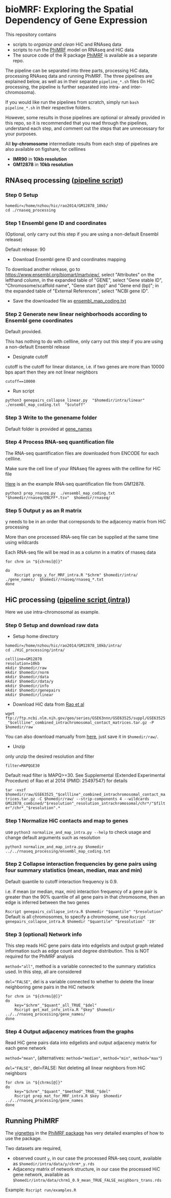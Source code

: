 # bioMRF: Exploring the Spatial Dependency of Gene Expression
This repository contains 
- scripts to *organize and clean* HiC and RNAseq data
- scripts to run the [PhiMRF](https://github.com/ashleyzhou972/PhiMRF) model on RNAseq and HiC data
- The source code of the R package [PhiMRF](https://github.com/ashleyzhou972/PhiMRF) is available as a separate repo.


The pipeline can be separated into three parts, processing HiC data, processing RNAseq data and running PhiMRF.
The three pipelines are explained below, as well as in their separate `pipeline_*.sh` files (In HiC processing, the pipeline is further separated into intra- and inter-chromosoma).

If you would like run the pipelines from scratch, simply run `bash pipeline_*.sh` in their respective folders.

However, some results in those pipelines are optional or already provided in this repo, so it is recommended that you read through the pipelines, understand each step, and comment out the steps that are unnecessary for your purposes.

All **by-chromosome** intermediate results from each step of pipelines are also available on figshare, for celllines 
- **IMR90** in **10kb resolution**
- **GM12878** in **10kb resolution**

## RNAseq processing ([pipeline script](rnaseq_processing/pipeline_rnaseq.sh))

### Step 0 Setup
```
homedir=/home/nzhou/hic/rao2014/GM12878_10kb/
cd ./rnaseq_processing 
```

### Step 1  Ensembl gene ID and coordinates 

(Optional, only carry out this step if you are using a non-default Ensembl release)

Default release: 90

-  Download Ensembl gene ID and coordinates mapping

To download another release, go to https://www.ensembl.org/biomart/martview/, select "Attributes" on the lefthand column, in the expanded table of "GENE", select "Gene stable ID", "Chromosome/scaffold name", "Gene start (bp)" and "Gene end (bp)"; in the expanded table of "External References", select "NCBI gene ID".
- Save the downloaded file as  [ensembl_map_coding.txt](rnaseq_processing/ensembl_map_coding.txt)


### Step 2  Generate new linear neighborhoods according to Ensembl gene coordinates

Default provided. 

This has nothing to do with cellline, only carry out this step if you are using a non-default Ensembl release

- Designate cutoff

cutoff is the cutoff for linear distance, i.e. if two genes are more than 10000 bps apart then they are not linear neighbors

`cutoff==10000`
- Run script

`python3 genepairs_collapse_linear.py  "$homedir/intra/linear" ./ensembl_map_coding.txt  "$cutoff"`

### Step 3 Write to the genename folder

Default folder is provided at [gene_names](/rnaseq_processing/gene_names/)


### Step 4 Process RNA-seq quantification file

The RNA-seq quantification files are downloaded from ENCODE for each cellline.

Make sure the cell line of your RNAseq file agrees with the cellline for HiC file

[Here](https://www.encodeproject.org/files/ENCFF781YWT/) is an the example RNA-seq quantification file from GM12878.

`python3 prep_rnaseq.py  ./ensembl_map_coding.txt  "$homedir/rnaseq/ENCFF*.tsv"  $homedir/rnaseq/`


### Step 5 Output y as an R matrix

y needs to be in an order that correpsonds to the adjacency matrix from HiC processing

More than one processed RNA-seq file can be supplied at the same time using wildcards

Each RNA-seq file will be read in as a column in a matirx of rnaseq data


```
for chrm in "${chrms[@]}"

do
	Rscript prep_y_for_MRF_intra.R "$chrm" $homedir/intra/  ./gene_names/  $homedir/rnaseq/rnaseq_*.txt
done
```


## HiC processing ([pipeline script (intra)](HiC_processing/pipeline_build.sh))

Here we use intra-chromosomal as example.

### Step 0 Setup and download raw data

- Setup home directory
```
homedir=/home/nzhou/hic/rao2014/GM12878_10kb/intra/
cd ./HiC_processing/intra/

cellline=GM12878
resolution=10kb
mkdir $homedir/raw
mkdir $homedir/norm
mkdir $homedir/data
mkdir $homedir/data/y
mkdir $homedir/info
mkdir $homedir/genepairs
mkdir $homedir/linear
```

- Download HiC data from [Rao et al](https://www.ncbi.nlm.nih.gov/pubmed/25497547)

`wget ftp://ftp.ncbi.nlm.nih.gov/geo/series/GSE63nnn/GSE63525/suppl/GSE63525_"$cellline"_combined_intrachromosomal_contact_matrices.tar.gz -P $homedir/raw`

You can also download manually from [here](https://www.ncbi.nlm.nih.gov/geo/query/acc.cgi?acc=GSE63525), just save it in `$homedir/raw/`.

- Unzip 

only unzip the desired resolution and filter

`filter=MAPQGE30`

Default read filter is MAPQ>=30. See Supplemental (Extended Experimental Procedure) of Rao et al 2014 (PMID: 25497547) for details

`tar -xvzf $homedir/raw/GSE63525_"$cellline"_combined_intrachromosomal_contact_matrices.tar.gz -C $homedir/raw/ --strip-components 4 --wildcards GM12878_combined/"$resolution"_resolution_intrachromosomal/chr*/"$filter"/chr*_"$resolution".* `


### Step 1 Normalize HiC contacts and map to genes

use `python3 normalize_and_map_intra.py --help` to check usage and change default arguments such as resolution

`python3 normalize_and_map_intra.py $homedir ../../rnaseq_processing/ensembl_map_coding.txt`


### Step 2 Collapse interaction frequencies by gene pairs using four summary statistics (mean, median, max and min)
Default quantile to cutoff interaction frequency is 0.9. 

i.e. if mean (or median, max, min) interaction frequency of a gene pair is greater than the 90% quantile of all gene pairs in that chromosome, then an edge is inferred between the two genes

`Rscript genepairs_collapse_intra.R $homedir "$quantile" "$resolution"`
Default is all chromosomes, to specify a chromosome, use `Rscript genepairs_collapse_intra.R $homedir "$quantile" "$resolution" '19'`


### Step 3 (optional) Network info
This step reads HiC gene pairs data into edgelists and output graph related information such as edge count and degree distribution. This is NOT required for the PhiMRF analysis

`method="all"`, method is a variable connected to the summary statistics used. In this step, all are considered

`del="FALSE"`, del is a variable connected to whether to delete the linear neighboring gene pairs in the HiC network

```
for chrm in "${chrms[@]}"
do
	key="$chrm"_"$quant"_all_TRUE_"$del"
	Rscript get_mat_info_intra.R "$key" $homedir  ../../rnaseq_processing/gene_names/
done
```


### Step 4 Output adjacency matrices from the graphs

Read HiC gene pairs data into edgelists and output adjacency matrix for each gene network

`method="mean"`, (alternatives: `method="median"`, `method="min"`, `method="max"`)

`del="FALSE"`, del=FALSE: Not deleting all linear neighbors from HiC neighbors

```
for chrm in "${chrms[@]}"
do
	key="$chrm"_"$quant"_"$method"_TRUE_"$del"
	Rscript prep_mat_for_MRF_intra.R $key  $homedir ../../rnaseq_processing/gene_names 
done
```


## Running PhiMRF
The [vignettes](http://htmlpreview.github.io/?https://github.com/ashleyzhou972/PhiMRF/blob/master/vignettes/Introduction-PhiMRF.html) in the [PhiMRF package](https://github.com/ashleyzhou972/PhiMRF) has very detailed examples of how to use the package. 

Two datasets are required,

- observed count `y`, in our case the processed RNA-seq count, available as `$homedir/intra/data/y/chrm*_y.rds`
- Adjacency matrix of network structure, in our case the processed HiC gene network, available as `$homedir/intra/data/chrm1_0.9_mean_TRUE_FALSE_neighbors_trans.rds`

Example:
`Rscript run/examples.R`


